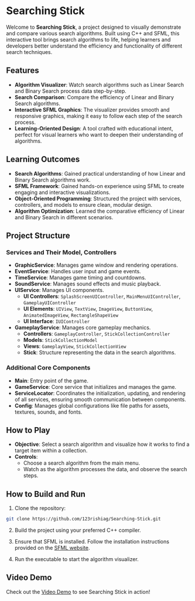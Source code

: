 # Searching Stick

Welcome to **Searching Stick**, a project designed to visually demonstrate and compare various search algorithms. Built using C++ and SFML, this interactive tool brings search algorithms to life, helping learners and developers better understand the efficiency and functionality of different search techniques.

## Features

- **Algorithm Visualizer**: Watch search algorithms such as Linear Search and Binary Search process data step-by-step.
- **Search Comparison**: Compare the efficiency of Linear and Binary Search algorithms.
- **Interactive SFML Graphics**: The visualizer provides smooth and responsive graphics, making it easy to follow each step of the search process.
- **Learning-Oriented Design**: A tool crafted with educational intent, perfect for visual learners who want to deepen their understanding of algorithms.

## Learning Outcomes

- **Search Algorithms**: Gained practical understanding of how Linear and Binary Search algorithms work.
- **SFML Framework**: Gained hands-on experience using SFML to create engaging and interactive visualizations.
- **Object-Oriented Programming**: Structured the project with services, controllers, and models to ensure clean, modular design.
- **Algorithm Optimization**: Learned the comparative efficiency of Linear and Binary Search in different scenarios.

## Project Structure

### Services and Their Model, Controllers

- **GraphicService**: Manages game window and rendering operations.
- **EventService**: Handles user input and game events.
- **TimeService**: Manages game timing and countdowns.
- **SoundService**: Manages sound effects and music playback.
- **UIService**: Manages UI components.
  - **UI Controllers**: `SplashScreenUIController`, `MainMenuUIController`, `GameplayUIController`
  - **UI Elements**: `UIView`, `TextView`, `ImageView`, `ButtonView`, `AnimatedImageView`, `RectangleShapeView`
  - **UI Interface**: `IUIController`
- **GameplayService**: Manages core gameplay mechanics.
  - **Controllers**: `GameplayController`, `StickCollectionController`
  - **Models**: `StickCollectionModel`
  - **Views**: `GameplayView`, `StickCollectionView`
  - **Stick**: Structure representing the data in the search algorithms.

### Additional Core Components
- **Main**: Entry point of the game.
- **GameService**: Core service that initializes and manages the game.
- **ServiceLocator**: Coordinates the initialization, updating, and rendering of all services, ensuring smooth communication between components.
- **Config**: Manages global configurations like file paths for assets, textures, sounds, and fonts.

## How to Play

- **Objective**: Select a search algorithm and visualize how it works to find a target item within a collection.
- **Controls**: 
  - Choose a search algorithm from the main menu.
  - Watch as the algorithm processes the data, and observe the search steps.

## How to Build and Run

1. Clone the repository:

```bash
git clone https://github.com/123rishiag/Searching-Stick.git
```

2. Build the project using your preferred C++ compiler.

3. Ensure that SFML is installed. Follow the installation instructions provided on the [SFML website](https://www.sfml-dev.org/).

4. Run the executable to start the algorithm visualizer.

## Video Demo

Check out the [Video Demo](https://www.loom.com/share/5ec2d8df38e9496680f3a4f08974ed22?sid=097b58e3-8e49-4362-a9a9-95da34bdce7c) to see Searching Stick in action!